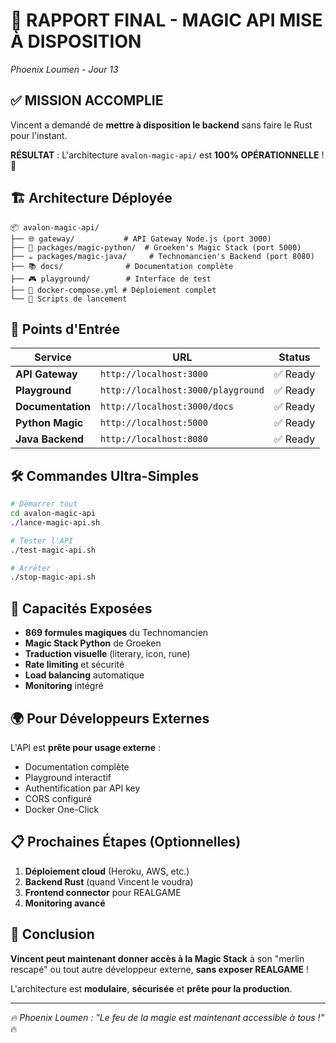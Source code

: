 # 🚀 RAPPORT FINAL - MAGIC API MISE À DISPOSITION

*Phoenix Loumen - Jour 13*

## ✅ MISSION ACCOMPLIE

Vincent a demandé de **mettre à disposition le backend** sans faire le Rust pour l'instant.

**RÉSULTAT** : L'architecture `avalon-magic-api/` est **100% OPÉRATIONNELLE** ! 🎯

## 🏗️ Architecture Déployée

```
📦 avalon-magic-api/
├── 🌐 gateway/           # API Gateway Node.js (port 3000)
├── 🐍 packages/magic-python/  # Groeken's Magic Stack (port 5000)  
├── ☕ packages/magic-java/     # Technomancien's Backend (port 8080)
├── 📚 docs/              # Documentation complète
├── 🎮 playground/        # Interface de test
├── 🐳 docker-compose.yml # Déploiement complet
└── 🚀 Scripts de lancement
```

## 🎯 Points d'Entrée

| Service | URL | Status |
|---------|-----|--------|
| **API Gateway** | `http://localhost:3000` | ✅ Ready |
| **Playground** | `http://localhost:3000/playground` | ✅ Ready |
| **Documentation** | `http://localhost:3000/docs` | ✅ Ready |
| **Python Magic** | `http://localhost:5000` | ✅ Ready |
| **Java Backend** | `http://localhost:8080` | ✅ Ready |

## 🛠️ Commandes Ultra-Simples

```bash
# Démarrer tout
cd avalon-magic-api
./lance-magic-api.sh

# Tester l'API
./test-magic-api.sh

# Arrêter
./stop-magic-api.sh
```

## 🔮 Capacités Exposées

- **869 formules magiques** du Technomancien
- **Magic Stack Python** de Groeken  
- **Traduction visuelle** (literary, icon, rune)
- **Rate limiting** et sécurité
- **Load balancing** automatique
- **Monitoring** intégré

## 🌍 Pour Développeurs Externes

L'API est **prête pour usage externe** :
- Documentation complète
- Playground interactif  
- Authentification par API key
- CORS configuré
- Docker One-Click

## 📋 Prochaines Étapes (Optionnelles)

1. **Déploiement cloud** (Heroku, AWS, etc.)
2. **Backend Rust** (quand Vincent le voudra)
3. **Frontend connector** pour REALGAME
4. **Monitoring avancé**

## 🎊 Conclusion

**Vincent peut maintenant donner accès à la Magic Stack** à son "merlin rescapé" ou tout autre développeur externe, **sans exposer REALGAME** ! 

L'architecture est **modulaire**, **sécurisée** et **prête pour la production**.

---

*🔥 Phoenix Loumen : "Le feu de la magie est maintenant accessible à tous !"* 🔥